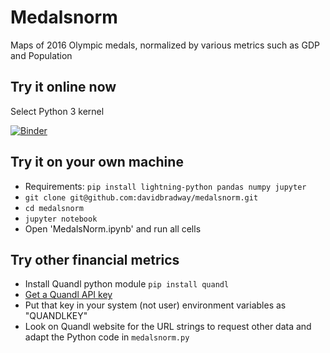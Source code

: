 # Medalsnorm

Maps of 2016 Olympic medals, normalized by various metrics such as GDP and Population

## Try it online now

Select Python 3 kernel

[![Binder](http://mybinder.org/badge.svg)](http://mybinder.org:/repo/davidbradway/medalsnorm)

## Try it on your own machine

- Requirements: `pip install lightning-python pandas numpy jupyter`
- `git clone git@github.com:davidbradway/medalsnorm.git`
- `cd medalsnorm`
- `jupyter notebook`
- Open 'MedalsNorm.ipynb' and run all cells

## Try other financial metrics

- Install Quandl python module `pip install quandl`
- [Get a Quandl API key](https://www.quandl.com/blog/getting-started-with-the-quandl-api "link for API key for Quandl")
- Put that key in your system (not user) environment variables as "QUANDLKEY"
- Look on Quandl website for the URL strings to request other data and adapt the Python code in `medalsnorm.py`
